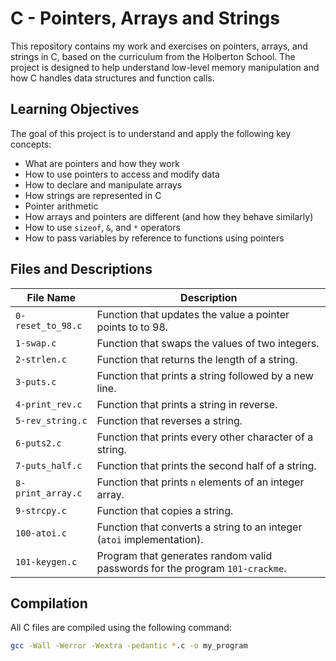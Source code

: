 # C - Pointers, Arrays and Strings

This repository contains my work and exercises on pointers, arrays, and strings in C, based on the curriculum from the Holberton School. The project is designed to help understand low-level memory manipulation and how C handles data structures and function calls.

## Learning Objectives

The goal of this project is to understand and apply the following key concepts:

- What are pointers and how they work
- How to use pointers to access and modify data
- How to declare and manipulate arrays
- How strings are represented in C
- Pointer arithmetic
- How arrays and pointers are different (and how they behave similarly)
- How to use `sizeof`, `&`, and `*` operators
- How to pass variables by reference to functions using pointers

## Files and Descriptions

| File Name            | Description                                                                 |
|----------------------|-----------------------------------------------------------------------------|
| `0-reset_to_98.c`     | Function that updates the value a pointer points to to 98.                 |
| `1-swap.c`            | Function that swaps the values of two integers.                            |
| `2-strlen.c`          | Function that returns the length of a string.                              |
| `3-puts.c`            | Function that prints a string followed by a new line.                      |
| `4-print_rev.c`       | Function that prints a string in reverse.                                  |
| `5-rev_string.c`      | Function that reverses a string.                                           |
| `6-puts2.c`           | Function that prints every other character of a string.                    |
| `7-puts_half.c`       | Function that prints the second half of a string.                          |
| `8-print_array.c`     | Function that prints `n` elements of an integer array.                     |
| `9-strcpy.c`          | Function that copies a string.                                             |
| `100-atoi.c`          | Function that converts a string to an integer (`atoi` implementation).     |
| `101-keygen.c`        | Program that generates random valid passwords for the program `101-crackme`.|

## Compilation

All C files are compiled using the following command:

```bash
gcc -Wall -Werror -Wextra -pedantic *.c -o my_program

